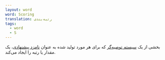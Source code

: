 ```yaml
---
layout: word
word: Scoring
translation: رتبه‌بندی
tags:
  - word
  - S
---
```

بخشی از یک [سیستم توصیه‌گر](/r/recommendation_system) که برای هر مورد تولید شده به عنوان [نامزد پیشنهادی](/c/candidate_generation)، یک مقدار یا رتبه‌ را ایجاد می‌کند.
